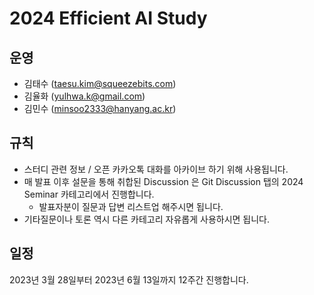 # 2024 Efficient AI Study

## 운영
 - 김태수 (taesu.kim@squeezebits.com)
 - 김율화 (yulhwa.k@gmail.com)
 - 김민수 (minsoo2333@hanyang.ac.kr)
 
## 규칙
 - 스터디 관련 정보 / 오픈 카카오톡 대화를 아카이브 하기 위해 사용됩니다.
 - 매 발표 이후 설문을 통해 취합된 Discussion 은 Git Discussion 탭의 2024 Seminar 카테고리에서 진행합니다.
    - 발표자분이 질문과 답변 리스트업 해주시면 됩니다.
 - 기타질문이나 토론 역시 다른 카테고리 자유롭게 사용하시면 됩니다.
   
## 일정
2023년 3월 28일부터 2023년 6월 13일까지 12주간 진행합니다.


